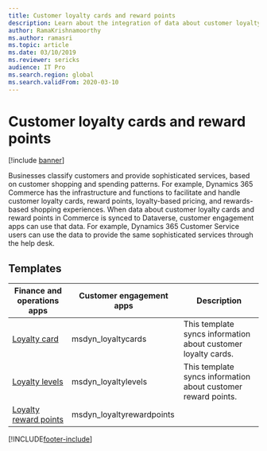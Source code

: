 ```yaml
---
title: Customer loyalty cards and reward points
description: Learn about the integration of data about customer loyalty cards and reward points in dual-write, including a table outlining various templates.
author: RamaKrishnamoorthy
ms.author: ramasri
ms.topic: article
ms.date: 03/10/2019
ms.reviewer: sericks
audience: IT Pro
ms.search.region: global
ms.search.validFrom: 2020-03-10
---
```


# Customer loyalty cards and reward points

[!include [banner](../../includes/banner.md)]



Businesses classify customers and provide sophisticated services, based on customer shopping and spending patterns. For example, Dynamics 365 Commerce has the infrastructure and functions to facilitate and handle customer loyalty cards, reward points, loyalty-based pricing, and rewards-based shopping experiences. When data about customer loyalty cards and reward points in Commerce is synced to Dataverse, customer engagement apps can use that data. For example, Dynamics 365 Customer Service users can use the data to provide the same sophisticated services through the help desk.

## Templates

Finance and operations apps | Customer engagement apps     | Description
|-----------------------------|-----------------------------------|-------------|
[Loyalty card](mapping-reference.md#149) | msdyn_loyaltycards | This template syncs information about customer loyalty cards. |
[Loyalty levels](mapping-reference.md#226) | msdyn_loyaltylevels | This template syncs information about customer reward points. |
[Loyalty reward points](mapping-reference.md#150) | msdyn_loyaltyrewardpoints | |

[!INCLUDE[footer-include](../../../../includes/footer-banner.md)]
